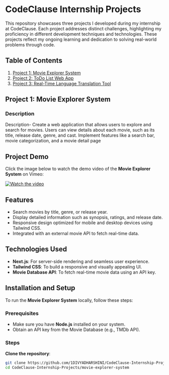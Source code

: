 # CodeClause Internship Projects
This repository showcases three projects I developed during my internship at CodeClause. Each project addresses distinct challenges, highlighting my proficiency in different development techniques and technologies. These projects reflect my ongoing learning and dedication to solving real-world problems through code.

## Table of Contents
1. [Project 1: Movie Explorer System](#project-1-movie-explorer-system)
2. [Project 2: ToDo List Web App](#project-2-todo-list-web-app)
3. [Project 3: Real-Time Language Translation Tool](#project-3-real-time-language-translation-tool)
   
## Project 1: Movie Explorer System
### Description
Description- Create a web application that allows users to explore and search for movies. Users can view details about each movie, such as its title, release date, genre, and cast. Implement features like a search bar, movie categorization, and a movie detail page
## Project Demo

Click the image below to watch the demo video of the **Movie Explorer System** on Vimeo:

[![Watch the video](https://user-images.githubusercontent.com/your_image_link.png)](https://vimeo.com/1016939097?share=copy)

## Features
- Search movies by title, genre, or release year.
- Display detailed information such as synopsis, ratings, and release date.
- Responsive design optimized for mobile and desktop devices using Tailwind CSS.
- Integrated with an external movie API to fetch real-time data.
  
## Technologies Used
- **Next.js**: For server-side rendering and seamless user experience.
- **Tailwind CSS**: To build a responsive and visually appealing UI.
- **Movie Database API**: To fetch real-time movie data using an API key.
  
## Installation and Setup
To run the **Movie Explorer System** locally, follow these steps:  
### Prerequisites
- Make sure you have **Node.js** installed on your system.
- Obtain an API key from the Movie Database (e.g., TMDb API).

### Steps
**Clone the repository**:
   ```bash
   git clone https://github.com/1DIVYADHARSHINI/CodeClause-Internship-Projects.git
   cd CodeClause-Internship-Projects/movie-explorer-system

